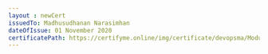 ```yaml
--- 
layout : newCert 
issuedTo: Madhusudhanan Narasimhan
dateOfIssue: 01 November 2020
certificatePath: https://certifyme.online/img/certificate/devopsma/ModuleCertificate/MadhusudhananDocker.png
--- 
```

